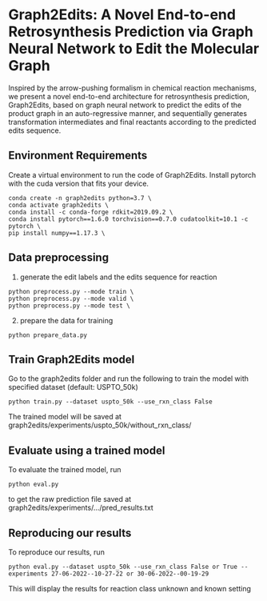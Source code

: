 # Graph2Edits: A Novel End-to-end Retrosynthesis Prediction via Graph Neural Network to Edit the Molecular Graph
Inspired by the arrow-pushing formalism in chemical reaction mechanisms, we present a novel end-to-end architecture for retrosynthesis prediction, Graph2Edits, based on graph neural network to predict the edits of the product graph in an auto-regressive manner, and sequentially generates transformation intermediates and final reactants according to the predicted edits sequence. 
## Environment Requirements  
Create a virtual environment to run the code of Graph2Edits.
Install pytorch with the cuda version that fits your device.
```
conda create -n graph2edits python=3.7 \
conda activate graph2edits \
conda install -c conda-forge rdkit=2019.09.2 \
conda install pytorch==1.6.0 torchvision==0.7.0 cudatoolkit=10.1 -c pytorch \
pip install numpy==1.17.3 \  
```
## Data preprocessing
1) generate the edit labels and the edits sequence for reaction
```
python preprocess.py --mode train \
python preprocess.py --mode valid \
python preprocess.py --mode test \
```
2) prepare the data for training
```
python prepare_data.py
```
## Train Graph2Edits model
Go to the graph2edits folder and run the following to train the model with specified dataset (default: USPTO_50k)
```
python train.py --dataset uspto_50k --use_rxn_class False
```
The trained model will be saved at graph2edits/experiments/uspto_50k/without_rxn_class/
## Evaluate using a trained model
To evaluate the trained model, run
```
python eval.py
```
to get the raw prediction file saved at graph2edits/experiments/.../pred_results.txt
## Reproducing our results
To reproduce our results, run
```
python eval.py --dataset uspto_50k --use_rxn_class False or True --experiments 27-06-2022--10-27-22 or 30-06-2022--00-19-29
```
This will display the results for reaction class unknown and known setting
